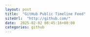 ```yaml
---
layout: post
title:  "GitHub Public Timeline Feed"
siteUrl:  "http://github.com/"
date:  2025-02-02 08:45:16+00:00
categories: github
---
```


